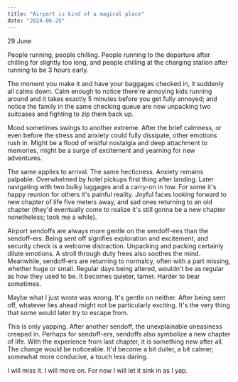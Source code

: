 ```yaml
---
title: "Airport is kind of a magical place"
date: "2024-06-29"
---
```


29 June

People running, people chilling. People running to the departure after chilling for slightly too long, and people chilling at the charging station after running to be 3 hours early.  

The moment you make it and have your baggages checked in, it suddenly all calms down. Calm enough to notice there're annoying kids running around and it takes exactly 5 minutes before you get fully annoyed; and notice the family in the same checking queue are now unpacking two suitcases and fighting to zip them back up.

Mood sometimes swings to another extreme. After the brief calmness, or even before the stress and anxiety could fully dissipate, other emotions rush in. Might be a flood of wistful nostalgia and deep attachment to memories, might be a surge of excitement and yearning for new adventures.  

The same applies to arrival. The same hecticness. Anxiety remains palpable. Overwhelmed by hotel pickups first thing after landing. Later navigating with two bulky luggages and a carry-on in tow. For some it's happy reunion for others it's painful reality. Joyful faces looking forward to new chapter of life five meters away, and sad ones returning to an old chapter (they'd eventually come to realize it's still gonna be a new chapter nonetheless; took me a while).

Airport sendoffs are always more gentle on the sendoff-ees than the sendoff-ers. Being sent off signifies exploration and excitement, and security check is a welcome distraction. Unpacking and packing certainly dilute emotions. A stroll through duty frees also soothes the mind. Meanwhile, sendoff-ers are returning to normalcy, often with a part missing, whether huge or small. Regular days being altered, wouldn't be as regular as how they used to be. It becomes quieter, tamer. Harder to bear sometimes.

Maybe what I just wrote was wrong. It's gentle on neither. After being sent off, whatever lies ahead might not be particularly exciting. It's the very thing that some would later try to escape from.

This is only yapping. After another sendoff, the unexplainable uneasiness creeped in. Perhaps for sendoff-ers, sendoffs also symbolize a new chapter of life. With the experience from last chapter, it is something new after all. The change would be noticeable. It'd become a bit duller, a bit calmer; somewhat more conducive, a touch less daring.  

I will miss it. I will move on. For now I will let it sink in as I yap.
